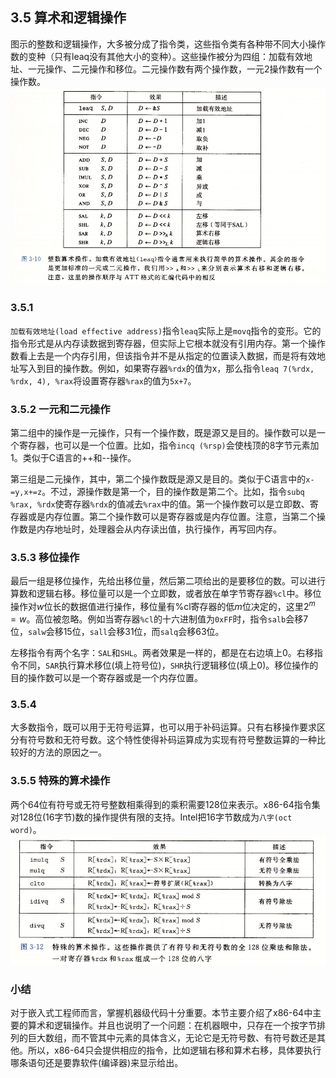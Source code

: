 ## 3.5 算术和逻辑操作
图示的整数和逻辑操作，大多被分成了指令类，这些指令类有各种带不同大小操作数的变种（只有leaq没有其他大小的变种）。这些操作被分为四组：加载有效地址、一元操作、二元操作和移位。二元操作数有两个操作数，一元2操作数有一个操作数。
![](pic/3.5%20算术和逻辑操作/整数和逻辑操作.png)

### 3.5.1
`加载有效地址(load effective address)`指令`leaq`实际上是`movq`指令的变形。它的指令形式是从内存读数据到寄存器，但实际上它根本就没有引用内存。第一个操作数看上去是一个内存引用，但该指令并不是从指定的位置读入数据，而是将有效地址写入到目的操作数。例如，如果寄存器`%rdx`的值为x，那么指令`leaq 7(%rdx, %rdx, 4), %rax`将设置寄存器`%rax`的值为`5x+7`。

### 3.5.2 一元和二元操作
第二组中的操作是一元操作，只有一个操作数，既是源又是目的。操作数可以是一个寄存器，也可以是一个位置。比如，指令`incq (%rsp)`会使栈顶的8字节元素加1。类似于C语言的++和--操作。

第三组是二元操作，其中，第二个操作数既是源又是目的。类似于C语言中的`x-=y,x+=z`。不过，源操作数是第一个，目的操作数是第二个。比如，指令`subq %rax, %rdx`使寄存器`%rdx`的值减去`%rax`中的值。第一个操作数可以是立即数、寄存器或是内存位置。第二个操作数可以是寄存器或是内存位置。注意，当第二个操作数是内存地址时，处理器会从内存读出值，执行操作，再写回内存。

### 3.5.3 移位操作
最后一组是移位操作，先给出移位量，然后第二项给出的是要移位的数。可以进行算数和逻辑右移。移位量可以是一个立即数，或者放在单字节寄存器`%cl`中。移位操作对$w$位长的数据值进行操作，移位量有%cl寄存器的低$m$位决定的，这里$2^m=w$。高位被忽略。例如当寄存器`%cl`的十六进制值为`0xFF`时，指令`salb`会移7位，`salw`会移15位，`sall`会移31位，而`salq`会移63位。

左移指令有两个名字：`SAL`和`SHL`。两者效果是一样的，都是在右边填上0。右移指令不同，`SAR`执行算术移位(填上符号位)，`SHR`执行逻辑移位(填上0)。移位操作的目的操作数可以是一个寄存器或是一个内存位置。

### 3.5.4
大多数指令，既可以用于无符号运算，也可以用于补码运算。只有右移操作要求区分有符号数和无符号数。这个特性使得补码运算成为实现有符号整数运算的一种比较好的方法的原因之一。

### 3.5.5 特殊的算术操作
两个64位有符号或无符号整数相乘得到的乘积需要128位来表示。x86-64指令集对128位(16字节)数的操作提供有限的支持。Intel把16字节数成为`八字(oct word)`。
![](pic/3.5%20算术和逻辑操作/8字乘除法.png)

### 小结
对于嵌入式工程师而言，掌握机器级代码十分重要。本节主要介绍了x86-64中主要的算术和逻辑操作。并且也说明了一个问题：在机器眼中，只存在一个按字节排列的巨大数组，而不管其中元素的具体含义，无论它是无符号数、有符号数还是其他。所以，x86-64只会提供相应的指令，比如逻辑右移和算术右移，具体要执行哪条语句还是要靠软件(编译器)来显示给出。